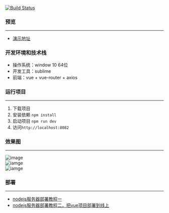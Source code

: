 <a href="https://travis-ci.org/wmui/vue-elm"><img src="https://travis-ci.org/wmui/vue-elm.svg?branch=master" alt="Build Status"></a>

### 预览
---
 - [演示地址](http://elm.86886.wang/)

### 开发环境和技术栈
 - 操作系统：window 10 64位
 - 开发工具：sublime
 - 前端：vue + vue-router + axios

### 运行项目
---
1. 下载项目
2. 安装依赖 `npm install`
3. 启动项目 `npm run dev`
4. 访问`http://localhost:8082`

### 效果图
---
![image](https://github.com/wmui/vue-elm/blob/master/example/preview/01.png)  
![iamge](https://github.com/wmui/vue-elm/blob/master/example/preview/02.png)  
![iamge](https://github.com/wmui/vue-elm/blob/master/example/preview/03.png)  

### 部署
---
- [nodejs服务器部署教程一](https://segmentfault.com/a/1190000010098126)
- [nodejs服务器部署教程二，把vue项目部署到线上](https://segmentfault.com/a/1190000010205995)
